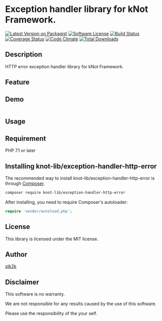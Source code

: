 Exception handler library for kNot Framework.
=======================

[![Latest Version on Packagist](https://img.shields.io/packagist/v/knot-lib/exception-handler-http-error.svg?style=flat-square)](https://packagist.org/packages/knot-lib/exception-handler)
[![Software License](https://img.shields.io/badge/license-MIT-brightgreen.svg?style=flat-square)](LICENSE.md)
[![Build Status](https://travis-ci.org/knot-lib/exception-handler-http-error.svg?branch=master)](https://travis-ci.org/knot-lib/exception-handler)
[![Coverage Status](https://coveralls.io/repos/github/knot-lib/exception-handler-http-error/badge.svg?branch=master)](https://coveralls.io/github/knot-lib/exception-handler?branch=master)
[![Code Climate](https://codeclimate.com/github/knot-lib/exception-handler-http-error/badges/gpa.svg)](https://codeclimate.com/github/knot-lib/exception-handler)
[![Total Downloads](https://img.shields.io/packagist/dt/knot-lib/exception-handler-http-error.svg?style=flat-square)](https://packagist.org/packages/knot-lib/exception-handler)

## Description

HTTP error exception handler library for kNot Framework.


## Feature

## Demo

```php

```

## Usage

## Requirement

PHP 7.1 or later

## Installing knot-lib/exception-handler-http-error

The recommended way to install knot-lib/exception-handler-http-error is through
[Composer](http://getcomposer.org).

```bash
composer require knot-lib/exception-handler-http-error
```

After installing, you need to require Composer's autoloader:

```php
require 'vendor/autoload.php';
```

## License
This library is licensed under the MIT license.

## Author

[stk2k](https://github.com/stk2k)

## Disclaimer

This software is no warranty.

We are not responsible for any results caused by the use of this software.

Please use the responsibility of the your self.


